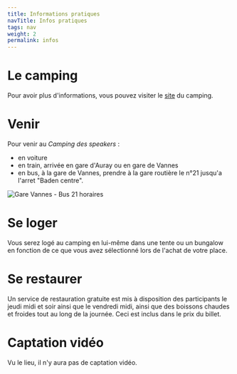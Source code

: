```yaml
---
title: Informations pratiques
navTitle: Infos pratiques
tags: nav
weight: 2
permalink: infos
---
```


# Le camping

Pour avoir plus d'informations, vous pouvez visiter le [site](https://www.camping-baden.com/) du camping.

# Venir

Pour venir au *Camping des speakers* :

- en voiture
- en train, arrivée en gare d'Auray ou en gare de Vannes
- en bus, à la gare de Vannes, prendre à la gare routière le n°21 jusqu'a l'arret "Baden centre".

![Gare Vannes - Bus 21 horaires](bus21vannes.png)

# Se loger

Vous serez logé au camping en lui-même dans une tente ou un bungalow en fonction de ce que vous avez sélectionné lors de l'achat de votre place.

# Se restaurer

Un service de restauration gratuite est mis à disposition des participants le jeudi midi et soir ainsi que le vendredi midi, ainsi que des boissons chaudes et froides tout au long de la journée. Ceci est inclus dans le prix du billet.

# Captation vidéo

Vu le lieu, il n'y aura pas de captation vidéo.